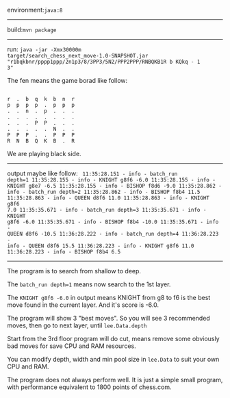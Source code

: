 environment:<code>java:8</code>

<hr>

build:<code>mvn package</code>

<hr>

run:
<code>java -jar -Xmx30000m target/search_chess_next_move-1.0-SNAPSHOT.jar "r1bqkbnr/pppp1ppp/2n1p3/8/3PP3/5N2/PPP2PPP/RNBQKB1R b KQkq - 1 3"</code>

The fen means the game borad like follow:

<code>
r  .  b  q  k  b  n  r 
p  p  p  p  .  p  p  p 
.  .  n  .  p  .  .  . 
.  .  .  .  .  .  .  . 
.  .  .  P  P  .  .  . 
.  .  .  .  .  N  .  . 
P  P  P  .  .  P  P  P 
R  N  B  Q  K  B  .  R 
</code>

We are playing black side.

<hr>

output maybe like follow:
<code>
11:35:28.151 - info - batch_run depth=1
11:35:28.155 - info - KNIGHT g8f6 -6.0
11:35:28.155 - info - KNIGHT g8e7 -6.5
11:35:28.155 - info - BISHOP f8d6 -9.0
11:35:28.862 - info - batch_run depth=2
11:35:28.862 - info - BISHOP f8b4 11.5
11:35:28.863 - info - QUEEN d8f6 11.0
11:35:28.863 - info - KNIGHT g8f6 7.0
11:35:35.671 - info - batch_run depth=3
11:35:35.671 - info - KNIGHT g8f6 -6.0
11:35:35.671 - info - BISHOP f8b4 -10.0
11:35:35.671 - info - QUEEN d8f6 -10.5
11:36:28.222 - info - batch_run depth=4
11:36:28.223 - info - QUEEN d8f6 15.5
11:36:28.223 - info - KNIGHT g8f6 11.0
11:36:28.223 - info - BISHOP f8b4 6.5
</code>

<hr>

The program is to search from shallow to deep.

The <code>batch_run depth=1</code> means now search to the 1st layer.

The <code>KNIGHT g8f6 -6.0</code> in output means KNIGHT from g8 to f6 is the best move found in the current layer. And it's score is -6.0.

The program will show 3 "best moves". So you will see 3 recommended moves, then go to next layer, until <code>lee.Data.depth</code>

Start from the 3rd floor program will do cut, means remove some obviously bad moves for save CPU and RAM resources.

You can modify depth, width and min pool size in <code>lee.Data</code> to suit your own CPU and RAM.

The program does not always perform well. It is just a simple small program, with performance equivalent to 1800 points of chess.com.
